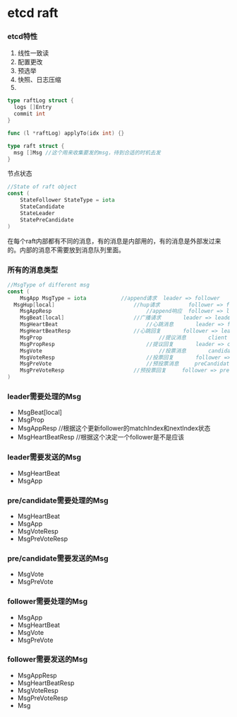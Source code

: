 # etcd raft

### etcd特性

1. 线性一致读
2. 配置更改
3. 预选举
4. 快照、日志压缩
5. 

```go
type raftLog struct {
  logs []Entry
  commit int
}

func (l *raftLog) applyTo(idx int) {} 

```

```go
type raft struct {
  msg []Msg	//这个用来收集要发的msg，待到合适的时机去发
}
```

节点状态

```go
//State of raft object
const (
	StateFollower StateType = iota
	StateCandidate
	StateLeader
	StatePreCandidate
)
```



在每个raft内部都有不同的消息，有的消息是内部用的，有的消息是外部发过来的。内部的消息不需要放到消息队列里面。

### 所有的消息类型

```go
//MsgType of different msg
const (
	MsgApp MsgType = iota			//append请求  leader => follower
  MsgHup[local]							//hup请求			follower => follower
	MsgAppResp								//append响应	follower => leader
	MsgBeat[local]						//广播请求		 leader => leader
	MsgHeartBeat							//心跳消息		 leader	=> follower
	MsgHeartBeatResp					//心跳回复		 follower => leader
	MsgProp										//提议消息		 client => leader [follower => leader]
	MsgPropResp								//提议回复		 leader => client
	MsgVote										//投票消息		 candidate => follower
	MsgVoteResp								//投票回复		 follower => candidate
	MsgPreVote								//预投票消息		preCandidate => follower
	MsgPreVoteResp						//预投票回复		follower => preCandidate
)
```



### leader需要处理的Msg

- MsgBeat[local]
- MsgProp
- MsgAppResp 			//根据这个更新follower的matchIndex和nextIndex状态
- MsgHeartBeatResp   //根据这个决定一个follower是不是应该

### leader需要发送的Msg

- MsgHeartBeat
- MsgApp

### pre/candidate需要处理的Msg

- MsgHeartBeat
- MsgApp
- MsgVoteResp
- MsgPreVoteResp

### pre/candidate需要发送的Msg

- MsgVote
- MsgPreVote

### follower需要处理的Msg

- MsgApp
- MsgHeartBeat
- MsgVote
- MsgPreVote

### follower需要发送的Msg

- MsgAppResp
- MsgHeartBeatResp
- MsgVoteResp
- MsgPreVoteResp
- Msg

